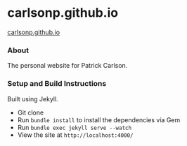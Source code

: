 carlsonp.github.io
==================

[carlsonp.github.io](http://carlsonp.github.io)

### About

The personal website for Patrick Carlson.

### Setup and Build Instructions

Built using Jekyll.

* Git clone
* Run `bundle install` to install the dependencies via Gem
* Run `bundle exec jekyll serve --watch`
* View the site at `http://localhost:4000/`
